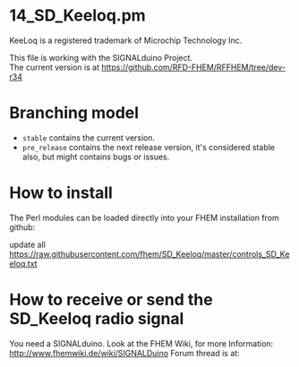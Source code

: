 # 14_SD_Keeloq.pm
KeeLoq is a registered trademark of Microchip Technology Inc.

This file is working with the SIGNALduino Project.<br>
The current version is at https://github.com/RFD-FHEM/RFFHEM/tree/dev-r34

# Branching model
* ``stable`` contains the current version.
* ``pre_release`` contains the next release version, it's considered stable also, but might contains bugs or issues.

# How to install
The Perl modules can be loaded directly into your FHEM installation from github:

update all https://raw.githubusercontent.com/fhem/SD_Keeloq/master/controls_SD_Keeloq.txt

# How to receive or send the SD_Keeloq radio signal

You need a SIGNALduino.
Look at the FHEM Wiki, for more Information: http://www.fhemwiki.de/wiki/SIGNALDuino Forum thread is at: 

